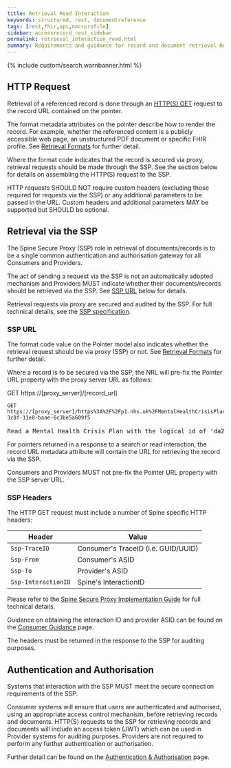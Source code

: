```yaml
---
title: Retrieval Read Interaction
keywords: structured, rest, documentreference
tags: [rest,fhir,api,noccprofile]
sidebar: accessrecord_rest_sidebar
permalink: retrieval_interaction_read.html
summary: Requirements and guidance for record and document retrieval Read Interaction. 
---
```


{% include custom/search.warnbanner.html %}


## HTTP Request ##

Retrieval of a referenced record is done through an [HTTP(S) GET](https://www.w3.org/Protocols/rfc2616/rfc2616-sec9.html#sec9.3) request to the record URL contained on the pointer.

The format metadata attributes on the pointer describe how to render the record. For example, whether the referenced content is a publicly accessible web page, an unstructured PDF document or specific FHIR profile. See [Retrieval Formats](retrieval_formats.html) for further detail.

Where the format code indicates that the record is secured via proxy, retrieval requests should be made through the SSP. See the section below for details on assembling the HTTP(S) request to the SSP.

HTTP requests SHOULD NOT require custom headers (excluding those required for requests via the SSP) or any additional parameters to be passed in the URL. Custom headers and additional parameters MAY be supported but SHOULD be optional.

## Retrieval via the SSP ##

The Spine Secure Proxy (SSP) role in retrieval of documents/records is to be a single common authentication and authorisation gateway for all Consumers and Providers.

The act of sending a request via the SSP is not an automatically adopted mechanism and Providers MUST indicate whether their documents/records should be retrieved via the SSP. See [SSP URL](#ssp-url) below for details.

Retrieval requests via proxy are secured and audited by the SSP. For full technical details, see the [SSP specification](https://developer.nhs.uk/apis/spine-core-1-0/ssp_overview.html).

### SSP URL ###
The format code value on the Pointer model also indicates whether the retrieval request should be via proxy (SSP) or not. See [Retrieval Formats](retrieval_formats.html) for further detail.

Where a record is to be secured via the SSP, the NRL will pre-fix the Pointer URL property with the proxy server URL as follows:

<div markdown="span" class="alert alert-success" role="alert">
GET https://[proxy_server]/[record_url]</div>

<div class="language-http highlighter-rouge">
<pre class="highlight">
<code><span class="err">GET https://[proxy_server]/https%3A%2F%2Fp1.nhs.uk%2FMentalHealthCrisisPlans%2Fda2b6e8a-3c8f-11e8-baae-6c3be5a609f5
</span></code>
Read a Mental Health Crisis Plan with the logical id of 'da2b6e8a-3c8f-11e8-baae-6c3be5a609f5' from a Provider system located at 'https://p1.nhs.uk' via the Spine Secure Proxy.</pre>
</div>

For pointers returned in a response to a search or read interaction, the record URL metadata attribute will contain the URL for retrieving the record via the SSP.

Consumers and Providers MUST not pre-fix the Pointer URL property with the SSP server URL.

### SSP Headers ###
The HTTP GET request must include a number of Spine specific HTTP headers:

|Header|Value|
|------------------|---------------------------|
|`Ssp-TraceID`|Consumer's TraceID (i.e. GUID/UUID)|
|`Ssp-From`|Consumer's ASID|
|`Ssp-To`|Provider's ASID|
|`Ssp-InteractionID`|Spine's InteractionID|

Please refer to the [Spine Secure Proxy Implementation Guide](https://developer.nhs.uk/apis/spine-core-1-0/ssp_overview.html) for full technical details. 

Guidance on obtaining the interaction ID and provider ASID can be found on the [Consumer Guidance](retrieval_consumer_guidance.html#interaction-id) page.

The headers must be returned in the response to the SSP for auditing purposes.

## Authentication and Authorisation ##

Systems that interaction with the SSP MUST meet the secure connection requirements of the SSP.

Consumer systems will ensure that users are authenticated and authorised, using an appropriate access control mechanism, before retrieving records and documents. HTTP(S) requests to the SSP for retrieving records and documents will include an access token (JWT) which can be used in Provider systems for auditing purposes. Providers are not required to perform any further authentication or authorisation. 

Further detail can be found on the [Authentication &amp; Authorisation](integration_authentication_authorisation.html) page.